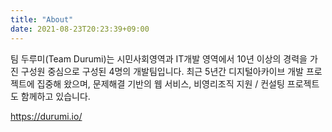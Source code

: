 ```yaml
---
title: "About"
date: 2021-08-23T20:23:39+09:00
---
```


팀 두루미(Team Durumi)는 시민사회영역과 IT개발 영역에서 10년 이상의 경력을 가진 구성원 중심으로 구성된 4명의 개발팀입니다. 최근 5년간 디지털아카이브 개발 프로젝트에 집중해 왔으며, 문제해결 기반의 웹 서비스, 비영리조직 지원 / 컨설팅 프로젝트도 함께하고 있습니다.

https://durumi.io/
